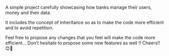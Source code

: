 A simple project carefully showcasing how banks manage their users, money and their data.

It includes the concept of Inheritance so as to make the code more efficient and to avoid repetition.

Feel free to propose any changes that you feel will make the code more efficient...
Don't hesitate to propose some new features as well !!
Cheers!! 😊🙌
